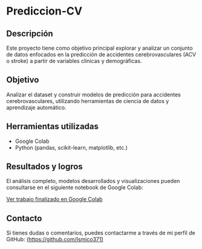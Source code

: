 # Prediccion-CV

## Descripción
Este proyecto tiene como objetivo principal explorar y analizar un conjunto de datos enfocados en la predicción de accidentes cerebrovasculares (ACV o stroke) a partir de variables clínicas y demográficas.

## Objetivo
Analizar el dataset y construir modelos de predicción para accidentes cerebrovasculares, utilizando herramientas de ciencia de datos y aprendizaje automático.

## Herramientas utilizadas
- Google Colab
- Python (pandas, scikit-learn, matplotlib, etc.)

## Resultados y logros
El análisis completo, modelos desarrollados y visualizaciones pueden consultarse en el siguiente notebook de Google Colab:

[Ver trabajo finalizado en Google Colab](https://colab.research.google.com/drive/1lNmsN7F7vl7AMEeZgmHPYyRfJ6Fbgh0n?usp=sharing)

## Contacto

Si tienes dudas o comentarios, puedes contactarme a través de mi perfil de GitHub: [(https://github.com/Ismico371)
](https://github.com/Ismico371)
